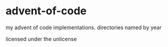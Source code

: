 # advent-of-code

my advent of code implementations. directories named by year

licensed under the unlicense
